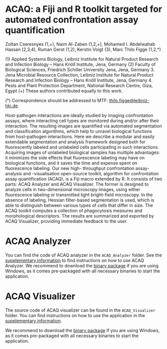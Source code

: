 ACAQ: a Fiji and R toolkit targeted for automated confrontation assay quantification
====================================================================================

Zoltan Cseresnyes (1,+), Naim Al-Zaben (1,2,+), Mohamed I. Abdelwahab Hassan (2,3,4), Ruman Gerst (1,2), Kerstin Voigt (3), Marc Thilo Figge (1,2,\*)

(1)  Applied Systems Biology, Leibniz Institute for Natural Product Research and Infection Biology – Hans Knöll Institute, Jena, Germany
(2)  Faculty of Biological Sciences, Friedrich Schiller University Jena, Jena, Germany
3.  Jena Microbial Resource Collection, Leibniz Institute for Natural Product Research and Infection Biology – Hans Knöll Institute, Jena, Germany
4.  Pests and Plant Protection Department, National Research Centre, Giza, Egypt (+) These authors contributed equally to this work.

(\*) Correspondence should be addressed to MTF: <thilo.figge@leibniz-hki.de>.

Host-pathogen interactions are ideally studied by imaging confrontation assays, where interacting cell types are monitored during and/or after their interaction. The resulting images are quantified via automated segmentation and classification algorithms, which help to unravel biological functions from host-pathogen interactions. Here we describe a modular and easily extendable segmentation and analysis framework designed both for fluorescently labeled and unlabeled cells participating in such interactions. Acquiring images of unlabeled biological samples has multiple advantages: it minimizes the side effects that fluorescence labeling may have on biological functions, and it saves the time and expense spent on fluorescence labeling. Our new high- throughput confrontation assay-analysis and -visualisation open-source toolkit, algorithm for confrontation assay quantification (ACAQ), is a Fiji macro extended by R. It consists of two parts: ACAQ Analyzer and ACAQ Visualizer. The former is designed to analyze cells in two-dimensional microscopy images, using either fluorescence labeling or transmitted light bright-field microscopy. In the absence of labeling, Hessian filter-based segmentation is used, which is able to distinguish between various types of cells that differ in size. The ACAQ toolkit computes a collection of phagocytosis measures and morphological descriptors. The results are summarized and exported by ACAQ Visualizer, providing immediate feedback to the user.

# ACAQ Analyzer

You can find the code of ACAQ analyzer in the `ACAQ_Analyzer` folder. See the [supplementary information](https://asbdata.hki-jena.de/publidata/CseresnyesEtAl_ACAQ/ACAQ_ScientificReports_SupplementaryInformation.pdf) to find instructions on how to use ACAQ Analyzer. We recommend to download the [binary package](https://asbdata.hki-jena.de/publidata/CseresnyesEtAl_ACAQ/Source%20code%20and%20packages.zip) if you are using Windows, as it comes pre-packaged with all necessary binaries to start the application.

# ACAQ Visualizer

The source code of ACAQ visualizer can be found in the `ACAQ_Visualizer` folder.
You can find instructions on how to use the application in the [supplementary information](https://asbdata.hki-jena.de/publidata/CseresnyesEtAl_ACAQ/ACAQ_ScientificReports_SupplementaryInformation.pdf).

We recommend to download the [binary package](https://asbdata.hki-jena.de/publidata/CseresnyesEtAl_ACAQ/Source%20code%20and%20packages.zip) if you are using Windows, as it comes pre-packaged with all necessary binaries to start the application.
